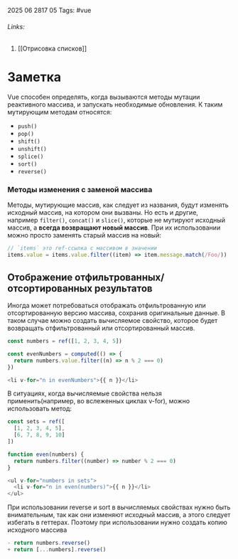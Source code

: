 2025 06 2817 05
Tags: #vue 
###### Links: 
1) [[Отрисовка списков]] 
# Заметка
Vue способен определять, когда вызываются методы мутации реактивного массива, и запускать необходимые обновления. К таким мутирующим методам относятся:

- `push()`
- `pop()`
- `shift()`
- `unshift()`
- `splice()`
- `sort()`
- `reverse()`

### Методы изменения с заменой массива
Методы, мутирующие массив, как следует из названия, будут изменять исходный массив, на котором они вызваны. Но есть и другие, например `filter()`, `concat()` и `slice()`, которые не мутируют исходный массив, а **всегда возвращают новый массив**. При их использовании можно просто заменять старый массив на новый:
```js
// `items` это ref-ссылка с массивом в значении
items.value = items.value.filter((item) => item.message.match(/Foo/))
```
## Отображение отфильтрованных/отсортированных результатов
Иногда может потребоваться отображать отфильтрованную или отсортированную версию массива, сохранив оригинальные данные. В таком случае можно создать вычисляемое свойство, которое будет возвращать отфильтрованный или отсортированный массив.
```js
const numbers = ref([1, 2, 3, 4, 5])

const evenNumbers = computed(() => {
  return numbers.value.filter((n) => n % 2 === 0)
})
```

```js
<li v-for="n in evenNumbers">{{ n }}</li>
```
В ситуациях, когда вычисляемые свойства нельзя применить(например, во вслеженных циклах v-for), можно использовать метод:
```js
const sets = ref([
  [1, 2, 3, 4, 5],
  [6, 7, 8, 9, 10]
])

function even(numbers) {
  return numbers.filter((number) => number % 2 === 0)
}

<ul v-for="numbers in sets">
  <li v-for="n in even(numbers)">{{ n }}</li>
</ul>
```

При использовании reverse и sort в вычисляемых свойствах нужно быть внимательным, так как они изменяют исходный массив, а этого следует избегать в геттерах. Поэтому при использовании нужно создать копию исходного массива
```js
- return numbers.reverse()
+ return [...numbers].reverse()
```